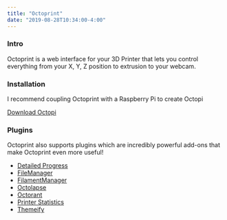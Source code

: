 ```yaml
---
title: "Octoprint"
date: "2019-08-28T10:34:00-4:00"
---
```

### Intro
Octoprint is a web interface for your 3D Printer that lets you control everything from your X, Y, Z position to extrusion to your webcam.
### Installation
I recommend coupling Octoprint with a Raspberry Pi to create Octopi

[Download Octopi](https://octoprint.org/download/)

### Plugins
Octoprint also supports plugins which are incredibly powerful add-ons that make Octoprint even more useful!
- [Detailed Progress](https://plugins.octoprint.org/plugins/detailedprogress/)
- [FileManager](https://plugins.octoprint.org/plugins/filemanager/)
- [FilamentManager](https://plugins.octoprint.org/plugins/filamentmanager/)
- [Octolapse](https://plugins.octoprint.org/plugins/octolapse/)
- [Octorant](https://plugins.octoprint.org/plugins/octorant/)
- [Printer Statistics](https://plugins.octoprint.org/plugins/stats/)
- [Themeify](https://plugins.octoprint.org/plugins/themeify/)
